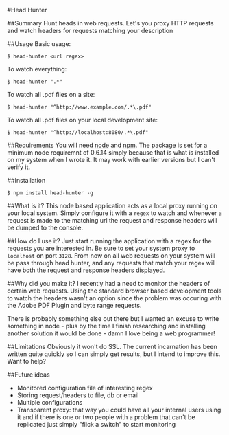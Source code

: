 #Head Hunter

##Summary
Hunt heads in web requests. Let's you proxy HTTP requests and watch headers for
requests matching your description

##Usage
Basic usage:

    $ head-hunter <url regex>
    
To watch everything:

    $ head-hunter ".*"
    
To watch all .pdf files on a site:

    $ head-hunter "^http://www.example.com/.*\.pdf"

To watch all .pdf files on your local development site:

    $ head-hunter "^http://localhost:8080/.*\.pdf"

##Requirements
You will need [node](http://nodejs.org/) and [npm](http://npmjs.org/).
The package is set for a minimum node requiremnt of 0.6.14 simply because that
is what is installed on my system when I wrote it. It may work with earlier
versions but I can't verify it.

##Installation

    $ npm install head-hunter -g


##What is it?
This node based application acts as a local proxy running on your local system.
Simply configure it with a `regex` to watch and whenever a request is made to the
matching url the request and response headers will be dumped to the console.

##How do I use it?
Just start running the application with a regex for the requests you are
interested in. Be sure to set your system proxy to `localhost` on port `3128`.
From now on all web requests on your system will be pass through head hunter, and
any requests that match your regex will have both the request and response headers
displayed.

##Why did you make it?
I recently had a need to monitor the headers of certain web requests. Using the
standard browser based development tools to watch the headers wasn't an option
since the problem was occuring with the Adobe PDF Plugin and byte range requests.

There is probably something else out there but I wanted an excuse to write something
in node - plus by the time I finish researching and installing another solution
it would be done - damn I love being a web programmer!
 
##Limitations
Obviously it won't do SSL. The current incarnation has been written quite quickly
so I can simply get results, but I intend to improve this. Want to help? 

##Future ideas
- Monitored configuration file of interesting regex
- Storing request/headers to file, db or email
- Multiple configurations
- Transparent proxy: that way you could have all your internal users using it and
if there is one or two people with a problem that can't be replicated just simply
"flick a switch" to start monitoring